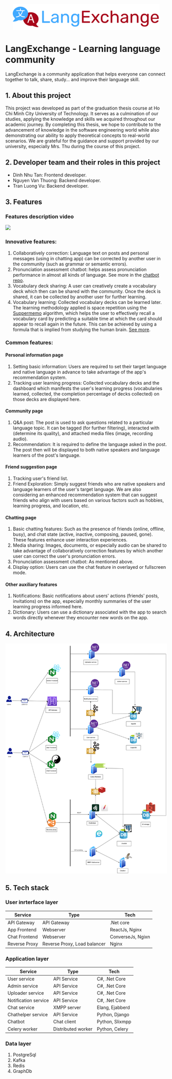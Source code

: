 <div id="top"></div>


<!-- PROJECT LOGO -->
<br />
<div align="center">
  
  <img src="https://raw.githubusercontent.com/langexchange/.github/main/images/logo.9d97ecdc029d2db586b3.png" alt="Logo" height="80">
</div>


# LangExchange - Learning language community

LangExchange is a community application that helps everyone can connect together to talk, share, study… and improve their language skill. 

## 1. About this project
This project was developed as part of the graduation thesis course at Ho Chi Minh City University of Technology. It serves as a culmination of our studies, applying the knowledge and skills we acquired throughout our academic journey. By completing this thesis, we hope to contribute to the advancement of knowledge in the software engineering world while also demonstrating our ability to apply theoretical concepts to real-world scenarios. We are grateful for the guidance and support provided by our university, especially Mrs. Thu during the course of this project.

## 2. Developer team and their roles in this project
- Dinh Nhu Tan: Frontend developer.
- Nguyen Van Thuong: Backend developer.
- Tran Luong Vu: Backend developer.

## 3. Features
### Features description video
[![](https://i.ytimg.com/vi/-iyrVwogSs4/maxresdefault.jpg)](https://www.youtube.com/watch?v=-iyrVwogSs4 "")
### Innovative features:
1. Collaboratively correction: Language text on posts and personal messages (using in chatting app) can be corrected by another user in the community (such as grammar or semantic errors).
2. Pronunciation assessment chatbot: helps assess pronunciation performance in almost all kinds of language. See more in the  [chatbot repo](https://github.com/langexchange/lec-chatbot).
3. Vocabulary deck sharing: A user can creatively create a vocabulary deck which then can be shared with the community. Once the deck is shared, it can be collected by another user for further learning.
4. Vocabulary learning: Collected vocabulary decks can be learned later. The learning methodology applied is space repetition using the [Suppermemo](https://www.supermemo.com/en) algorithm, which helps the user to effectively recall a vocabulary card by predicting a suitable time at which the card should appear to recall again in the future. This can be achieved by using a formula that is implied from studying the human brain. [See more](https://en.wikipedia.org/wiki/SuperMemo).

### Common features:
#### Personal information page
1. Setting basic information: Users are required to set their target language and native language in advance to take advantage of the app's recommendation system.
2. Tracking user learning progress: Collected vocabulary decks and the dashboard which manifests the user's learning progress (vocabularies learned, collected, the completion percentage of decks collected) on those decks are displayed here.
#### Community page
1. Q&A post: The post is used to ask questions related to a particular language topic. It can be tagged (for further filtering), interacted with (determine its quality), and attached media files (image, recording audio).
2. Recommendation: It is required to define the language asked in the post. The post then will be displayed to both native speakers and language learners of the post's language.
#### Friend suggestion page
1. Tracking user's friend list.
2. Friend Exploration: Simply suggest friends who are native speakers and language learners of the user's target language. 
We are also considering an enhanced recommendation system that can suggest friends who align with users based on various factors such as hobbies, learning progress, and location, etc.
#### Chatting page
1. Basic chatting features: Such as the presence of friends (online, offline, busy), and chat state (active, inactive, composing, paused, gone). These features enhance user interaction experiences.
2. Media sharing: Images, documents, or especially audio can be shared to take advantage of collaboratively correction features by which another user can correct the user's pronunciation errors.
3. Pronunciation assessment chatbot: As mentioned above.
4. Display option: Users can use the chat feature in overlayed or fullscreen mode.
#### Other auxiliary features
1. Notifications: Basic notifications about users' actions (friends' posts, invitations) on the app, especially monthly summaries of the user learning progress informed here.
2. Dictionary: Users can use a dictionary associated with the app to search words directly whenever they encounter new words on the app.

## 4. Architecture

![image](https://github.com/langexchange/.github/blob/main/images/architecture.png)


## 5. Tech stack
### User inrterface layer

| Service       | Type                         | Tech              |
|---------------|------------------------------|-------------------|
| API Gateway   | API Gateway                  | .Net core         |
| App Frontend  | Webserver                    | ReactJs, Nginx    |
| Chat Frontend | Webserver                    | ConverseJs, Ngixn |
| Reverse Proxy | Reverse Proxy, Load balancer | Nginx             |


### Application layer
| Service              | Type               | Tech            |
|----------------------|--------------------|-----------------|
| User service         | API Service        | C#, .Net Core   |
| Admin service        | API Service        | C#, .Net Core   |
| Uploader service     | API Service        | C#, .Net Core   |
| Notification service | API Service        | C#, .Net Core   |
| Chat service         | XMPP server        | Elang, Ejabberd |
| Chathelper service   | API Service        | Python, Django  |
| Chatbot              | Chat client        | Python, Slixmpp |
| Celery worker        | Distributed worker | Python, Celery  |

### Data layer
1. PostgreSql
1. Kafka
2. Redis
3. GraphDb